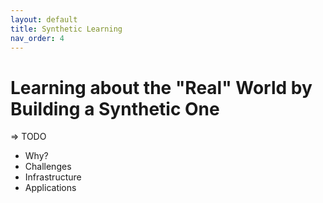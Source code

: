 ```yaml
---
layout: default
title: Synthetic Learning
nav_order: 4
---
```


# Learning about the "Real" World by Building a Synthetic One

=> TODO

- Why?
- Challenges
- Infrastructure
- Applications
<!--stackedit_data:
eyJoaXN0b3J5IjpbMTU4MTgxMDgyMl19
-->